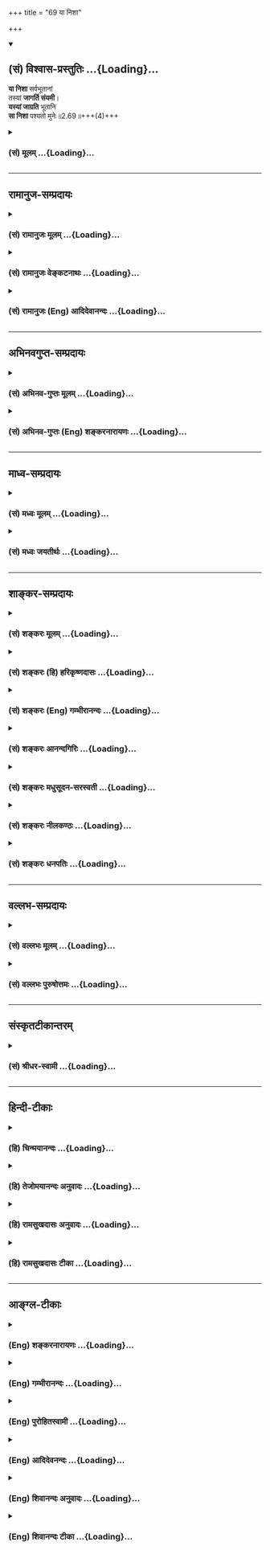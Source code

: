 +++
title = "69 या निशा"

+++
<div class="js_include" newlevelforh1="2" title="(सं) विश्वास-प्रस्तुतिः" unfilled url="/mahAbhAratam/shlokashaH/06-bhIShma-parva/03-bhagavad-gItA-parva/saMskRtam/vishvAsa-prastutiH/02_sAnkhya-yogaH_sarva-/69_yA_nishA.md">
<details open><summary><h2>(सं) विश्वास-प्रस्तुतिः ...{Loading}...</h2></summary>

**या निशा** सर्वभूतानां  
तस्यां **जागर्ति संयमी**।  
**यस्यां जाग्रति** भूतानि  
**सा निशा** पश्यतो मुनेः॥2.69॥+++(4)+++
</details>
</div>
<div class="js_include collapsed" newlevelforh1="3" title="(सं) मूलम्" unfilled url="/mahAbhAratam/shlokashaH/06-bhIShma-parva/03-bhagavad-gItA-parva/saMskRtam/mUlam/02_sAnkhya-yogaH_sarva-/69_yA_nishA.md">
<details><summary><h3>(सं) मूलम् ...{Loading}...</h3></summary>

या निशा सर्वभूतानां तस्यां जागर्ति संयमी।  
यस्यां जाग्रति भूतानि सा निशा पश्यतो मुनेः।।2.69।।
</details>
</div>


_________________
## रामानुज-सम्प्रदायः
<div class="js_include collapsed" newlevelforh1="3" title="(सं) रामानुजः मूलम्" unfilled url="/mahAbhAratam/shlokashaH/06-bhIShma-parva/03-bhagavad-gItA-parva/saMskRtam/rAmAnujaH/mUlam/02_sAnkhya-yogaH_sarva-/69_yA_nishA.md">
<details><summary><h3>(सं) रामानुजः मूलम् ...{Loading}...</h3></summary>

।।2.69।।**या** आत्मविषया बुद्धिः **सर्वभूतानां निशा** निशा इव
अप्रकाशिका। **तस्याम्** आत्मविषयायां बुद्धौ इन्द्रिय**संयमी**
प्रसन्नमना **जागर्ति** आत्मानम् अवलोकयन् **आस्ते** इत्यर्थः।
**यस्यां** शब्दादिविषयायां बुद्धौ सर्वाणि **भूतानि जाग्रति**
प्रबुद्धानि भवन्ति **सा** शब्दादिविषया बुद्धिः आत्मानं **पश्यतो मुनेः
निशा** इव अप्रकाशिका भवति।  

</details>
</div>
<div class="js_include collapsed" newlevelforh1="3" title="(सं) रामानुजः वेङ्कटनाथः" unfilled url="/mahAbhAratam/shlokashaH/06-bhIShma-parva/03-bhagavad-gItA-parva/saMskRtam/rAmAnujaH/venkaTanAthaH/02_sAnkhya-yogaH_sarva-/69_yA_nishA.md">
<details><summary><h3>(सं) रामानुजः वेङ्कटनाथः ...{Loading}...</h3></summary>

।।2.69।। एवमुपायमुपदिश्य फलमुपदिशतीत्याह एवमिति। प्रागुक्तस्यैव फलस्य
प्रशंसापरत्वादपुनरुक्तिः अतोया निशा इत्यादिभिः त्रिभिः श्लोकैःप्रजहाति
2।55 इत्यादिनोक्ताऽवस्थाचतुष्टयसिद्धिर्निगम्यते। विहाय कामान्
2।71निःस्पृहः 6।18 इत्युभाभ्यां यतमानव्यतिरेकसंज्ञयोरुपलक्षणम्। यद्वा
श्लोकद्वयेनावस्थाचतुष्टयफलं तृतीयेन त्ववस्थाचतुष्टयं निगम्यत इति
विभागः। या इति प्रसिद्धतयेष्टनिर्देशोऽत्र प्रस्तुतप्रज्ञाविषयः।
साक्षान्निशाया देशकालभेदेन विपरिवर्तमानायाः सर्वभूतसाधारण्याभावादिति
तात्पर्येणाह या आत्मविषयेति। उपचारनिमित्तं व्यनक्ति निशेवाप्रकाशेति।
स्वप्रकाशाया अपि बुद्धेरप्रसृतदशायामप्रकाशत्वमुपपद्यते।
इन्द्रियनिग्रहस्य प्रकृतत्वात्स एवात्र संयमिशब्दार्थ इत्यभिप्रायेणोक्तम्
इन्द्रियसंयमीति। या पुनःत्रयमेकत्र संयमः इति धारणाध्यानसमाधीनां
समुच्चितानां संयमत्वेन पातञ्जलपरिभाषा साऽत्र न विवक्षितेति भावः।
इन्द्रियसंयमस्य बुद्धिजनने अवान्तरव्यापारं पूर्वोक्तमाह प्रसन्नमना इति।
जागर्तीत्यत्र मुख्यार्थायोगादाह आत्मानमिति। बुद्धौ जागरणशब्दनिर्दिष्टं
प्रबुद्धत्वं प्रकाशमानप्रसृतबुद्धिविशिष्टत्वमेव सा च सविषया प्रकाशते इति
भावः। बुद्धिप्रकरणत्वाद्यस्यामिति निर्देशोऽपि बुद्धिविषयः सा च बुद्धिः
भूतानीत्यसंयमिनिष्ठतया व्यपदेशादात्मदर्शिनो
निशात्ववचनाच्चशब्दादिविषयेत्युक्तम्। सर्वभूतानामित्यत्र समासनिमग्नोऽपि
सर्वशब्दो भूतानीत्यत्रापि बुद्ध्या निष्कृष्यान्वेतव्य
इतिसर्वाणीत्युक्तम्। पश्यत इत्यत्र कर्माकाङ्क्षायांआत्मानमिति
प्रकरणसिद्धमुक्तम्।  
  
  

</details>
</div>
<div class="js_include collapsed" newlevelforh1="3" title="(सं) रामानुजः (Eng) आदिदेवानन्दः" unfilled url="/mahAbhAratam/shlokashaH/06-bhIShma-parva/03-bhagavad-gItA-parva/saMskRtam/rAmAnujaH/english/AdidevAnandaH/02_sAnkhya-yogaH_sarva-/69_yA_nishA.md">
<details><summary><h3>(सं) रामानुजः (Eng) आदिदेवानन्दः ...{Loading}...</h3></summary>

2.69 That Buddhi (understanding) which has the self for its object, is night to all beings, i.e., is obscure like night to all. But he, who has subdued the senses and is serene, is awake in respect of the self. The meaning is that he has the vision of the self. All beings are awake,
i.e., are actively cognisant in respect of objects of the senses like sound. But such sense objects are like things enshrouded by night to the sage who is awake to the self.

</details>
</div>


_________________
## अभिनवगुप्त-सम्प्रदायः
<div class="js_include collapsed" newlevelforh1="3" title="(सं) अभिनव-गुप्तः मूलम्" unfilled url="/mahAbhAratam/shlokashaH/06-bhIShma-parva/03-bhagavad-gItA-parva/saMskRtam/abhinava-guptaH/mUlam/02_sAnkhya-yogaH_sarva-/69_yA_nishA.md">
<details><summary><h3>(सं) अभिनव-गुप्तः मूलम् ...{Loading}...</h3></summary>

।।2.71।। योगी च सर्वव्यवहारान् कुर्वाणोऽपि +++(S omits अपि)+++ लोकोत्तर इति
निरूपयता परमेश्वरेण संक्षिप्यास्य स्वरूपं कथ्यते  
या निशेति। या सर्वेषां भूतानां निशा मोहिनी +++(K मोहनी)+++ माया तस्यां
मुनिर्जागर्त्ति कथमियं हेया इति। यस्यां च दशायां लोको जगर्त्ति नानाविधां
+++(S विविधां)+++ चेष्टां कुरुते सा मुनेः रात्रिः यतोऽसौ व्यवहारं
प्रत्यबुद्धः।  
  
एतदुक्तं भवति येयं माया खलु तस्या द्वे रूपे +++(N omit द्वे रूपे)+++ मोहकत्वं
+++(N मोहकत्वे)+++ नाम रूपं सुखतन्त्र +++(N तन्तु for तन्त्र hereinafter )+++
ताभासनं च। तत्र लोकः प्राच्यं स्वरूपमस्या अपरामृश्यैव द्वितीयस्मिन् रूपे
निबद्धस्मृतिरास्ते। योगी तु तद्विपरीतस्तदीयं मोहकत्वं तदुन्मूलनाय
पश्यति। सुखतन्त्रतां च नाद्रियते +++(N नाश्रीयते)+++ पश्यन् सम्यग्ज्ञानी।
मिथ्याज्ञानोपघाताच्च सुखतन्त्रतानादरः  
  
+++(S तन्त्रतायां नादरः)+++। एवं च पश्यत एव सा रात्रिरिति चित्रम्। विद्याया वा
बुध्यते +++(S K यां चावधत्ते)+++ योगी यत्र सर्वोऽपि +++(S N omit अपि)+++ विमूढः
अविद्यायां त्वबुद्धः यत्र जनः प्रबुद्ध इत्यपि चित्रम्।  

</details>
</div>
<div class="js_include collapsed" newlevelforh1="3" title="(सं) अभिनव-गुप्तः (Eng) शङ्करनारायणः" unfilled url="/mahAbhAratam/shlokashaH/06-bhIShma-parva/03-bhagavad-gItA-parva/saMskRtam/abhinava-guptaH/english/shankaranArAyaNaH/02_sAnkhya-yogaH_sarva-/69_yA_nishA.md">
<details><summary><h3>(सं) अभिनव-गुप्तः (Eng) शङ्करनारायणः ...{Loading}...</h3></summary>

2.69 Ya nisa etc. Infatuating is the Illusion which is night for all
beings. In that , the sage is awake (vigilant) with the thought 'How It
could be avoided' The stage where the worldly men keep awake i.e.,
perform multifarious \[worldly\] activities, that stage is the night for
the sage, as he is ignorant regarding the worldly activities. It amounts
to this statement : What is well-known as illusion, Its nature is indeed
two-ford, viz., to delude and also to wear a deceptive appearance of
spinning pleasure. Of them (the two natures), the worldly man, not
considering Its former nautre, remains with a memory well teid to the
second nature. On the other hand, the man of Yoga, who is contrary to
the other, observes Its deluding nature in order to root It out. Thus
the man of perfect knowledge, while seeing \[properly\], pays no
attention to Its nature of spinning pleasure. His indifference to Its
nature of spinning pleasure is due to the destruction of his false
knowledge. That stage is night to him, even while he sees. Hence this is
strange. The man of Yoga is awake (or understands) in the field of
wisdom, where everyone else is unconscious (or totally perplexed); but
in \[the field\] of ignorance he is not awake (or does not understand),
where ordinary man is awake (or understands well). This is also strange.
That is why-

</details>
</div>


_________________
## माध्व-सम्प्रदायः
<div class="js_include collapsed" newlevelforh1="3" title="(सं) मध्वः मूलम्" unfilled url="/mahAbhAratam/shlokashaH/06-bhIShma-parva/03-bhagavad-gItA-parva/saMskRtam/madhvaH/mUlam/02_sAnkhya-yogaH_sarva-/69_yA_nishA.md">
<details><summary><h3>(सं) मध्वः मूलम् ...{Loading}...</h3></summary>

।।2.69।। उक्तं लक्षणं पिण्डीकृत्याह या निशेति। या सर्वभूतानां निशा
परमेश्वरस्वरूपलक्षणा। यस्यां सुप्तानीव न किञ्चिज्जानन्ति
तस्यामिन्द्रियसंयुक्तो ज्ञानी जागर्ति सम्यगापरोक्ष्येण पश्यति
परमात्मानमित्यर्थः। यस्यां विषयलक्षणायां भूतानि जाग्रति तस्यां निशायामिव
सुप्तः प्रायो न जानाति। मत्तादिवद्गमनादिप्रवृत्तिः। तदुक्तन्देहं (च तं न
चरमः) तु तत्र चरमम् भाग.3।28।37देहोऽपि दैववशगः भाग.3।28।3811।13।37 इति
श्लोकाभ्याम्। मननयुक्तो मुनिः। पश्यत इत्यस्य साधनमाह।  

</details>
</div>
<div class="js_include collapsed" newlevelforh1="3" title="(सं) मध्वः जयतीर्थः" unfilled url="/mahAbhAratam/shlokashaH/06-bhIShma-parva/03-bhagavad-gItA-parva/saMskRtam/madhvaH/jayatIrthaH/02_sAnkhya-yogaH_sarva-/69_yA_nishA.md">
<details><summary><h3>(सं) मध्वः जयतीर्थः ...{Loading}...</h3></summary>

।।2.69।। ज्ञानिनः सर्वकर्मत्यागप्रतिपादनार्थायया निशा इत्ययं श्लोक इति
कश्चित्। तत्र तत्प्रतिपादकाक्षराश्रवणात् प्रमाणविरोधाच्चेत्याशयेन
तत्प्रतिपाद्यमाह **उक्तलक्षण**मिति चतुश्श्लोक्या विक्षिप्योक्तम्।
नन्वत्रोक्तं किमपि न प्रतीयत इत्यत आह **ये**ति। परमेश्वरस्वरूपस्य
निशासाम्यमुपपादयति **यस्या**मिति। विषयत्वमधिकरणत्वं चाविवक्षित्वा
कारकत्वमात्रविवक्षया साम्यमिदमुक्तम्। संयमीत्यस्याक्षरार्थं
**इन्द्रिये**ति प्रकरणलभ्योऽर्थो **ज्ञानी**ति। उत्तरार्धार्थमाह
**यस्या**मिति। अत्रापि पूर्ववत्साम्यम्। यदि न किञ्चित्पश्यति कथं तर्हि
तस्य गमनादिप्रवृत्तिः इत्यत आह **मत्तादिव**दिति। कुत एतत् इत्यत आह
**तदुक्त**मिति। मुनेरित्युक्तत्वाच्चतुर्थाश्रमिण एव ज्ञानमिति
व्याख्यानमसदिति भावेनाह **मननयुक्त** इति। याज्ञवल्क्यादीनामयतीनामपि
ज्ञानश्रवणादिति भावः। मननस्य प्राङ्निवृत्तत्वात्पश्यतो मुनेः इति कथं
इत्यत आह **पश्यत** इति। दर्शनसाधनत्वेन मननमिहोक्तं न तु
तत्समकालीनतयेत्यर्थः। एतच्च प्राङ्मननादेः स्पष्टदर्शनसाधनत्वानुक्तेः
प्रसङ्गादिहोक्तम्। ननुस्थितधीः किं प्रभाषेत 2।54 इत्याद्यु(देरु)त्तरमयं
श्लोक इति प्रागुक्तं तत्कथमिदानीं लक्षणपरतया व्याख्यातः अन्यपरादपि
तल्लाभ इत्याशयेनेति ब्रूमः अन्यथाप्रभाषेत
इत्यादेरुत्तरमाहेत्यत्रैवावेक्ष्यत् किं तत्र स्थानप्रदर्शनादिना इति।  

</details>
</div>


_________________
## शाङ्कर-सम्प्रदायः
<div class="js_include collapsed" newlevelforh1="3" title="(सं) शङ्करः मूलम्" unfilled url="/mahAbhAratam/shlokashaH/06-bhIShma-parva/03-bhagavad-gItA-parva/saMskRtam/shankaraH/mUlam/02_sAnkhya-yogaH_sarva-/69_yA_nishA.md">
<details><summary><h3>(सं) शङ्करः मूलम् ...{Loading}...</h3></summary>

।।2.69।।  
  
**या निशा** रात्रिः सर्वपदार्थानामविवेककरी तमःस्वभावत्वात्
**सर्वभूतानां** सर्वेषां भूतानाम्। किं तत् परमार्थतत्त्वं
स्थितप्रज्ञस्य विषयः। यथा नक्तञ्चराणाम् अहरेव सदन्येषां निशा भवति तद्वत्
नक्तञ्चरस्थानीयानामज्ञानां सर्वभूतानां निशेव निशा परमार्थतत्त्वम्
अगोचरत्वादतद्बुद्धीनाम्। **तस्यां**
परमार्थतत्त्वलक्षणायामज्ञाननिद्रायाः प्रबुद्धो **जागर्ति** **संयमी**
संयमवान् जितेन्द्रियो योगीत्यर्थः। **यस्यां**
ग्राह्यग्राहकभेदलक्षणायामविद्यानिशायां प्रसुप्तान्येव **भूतानि  
**जाग्रति **इति उच्यन्ते यस्यां निशायां प्रसुप्ता इव स्वप्नदृशः** सा
निशा **अविद्यारूपत्वात् परमार्थतत्त्वं** पश्यतो मुनेः।।  
अतः कर्माणि अविद्यावस्थायामेव चोद्यन्ते न विद्यावस्थायाम्। विद्यायां हि
सत्याम् उदिते सवितरि शार्वरमिव तमः प्रणाशमुपगच्छति अविद्या। प्राक्
विद्योत्पत्तेः अविद्या प्रमाणबुद्ध्या गृह्यमाणा क्रियाकारकफलभेदरूपा
सती  
  
सर्वकर्महेतुत्वं प्रतिपद्यते। न अप्रमाणबुद्ध्या गृह्यमाणायाः
कर्महेतुत्वोपपत्तिः प्रमाणभूतेन वेदेन मम चोदितं कर्तव्यं कर्म इति हि
कर्मणि कर्ता प्रवर्तते न अविद्यामात्रमिदं सर्वं निशेव इति। यस्य पुनः
निशेव अविद्यामात्रमिदं  
सर्वं भेदजातम् इति ज्ञानं तस्य आत्मज्ञस्य सर्वकर्मसंन्यासे एव अधिकारो न
प्रवृत्तौ। तथा च दर्शयिष्यति तद्बुद्धयस्तदात्मानः इत्यादिना
ज्ञाननिष्ठायामेव तस्य अधिकारम्।।  
तत्रापि प्रवर्तकप्रमाणाभावे प्रवृत्त्यनुपपत्तिः इति चेत् न
स्वात्मविषयत्वादात्मविज्ञानस्य। न हि आत्मनः स्वात्मनि
प्रवर्तकप्रमाणापेक्षता आत्मत्वादेव। तदन्तत्वाच्च सर्वप्रमाणानां
प्रमाणत्वस्य। न हि आत्मस्वरूपाधिगमे सति पुनः प्रमाणप्रमेयव्यवहारः
संभवति। प्रमातृत्वं हि आत्मनः निवर्तयति अन्त्यं प्रमाणम् निवर्तयदेव च
अप्रमाणीभवति स्वप्नकालप्रमाणमिव प्रबोधे। लोके च वस्त्वधिगमे
प्रवृत्तिहेतुत्वादर्शनात् प्रमाणस्य। तस्मात् न आत्मविदः कर्मण्यधिकार इति
सिद्धम्।।  
विदुषः त्यक्तैषणस्य स्थितप्रज्ञस्य यतेरेव मोक्षप्राप्तिः न तु
असंन्यासिनः कामकामिनः इत्येतमर्थं दृष्टान्तेन प्रतिपादयिष्यन् आह  
  

</details>
</div>
<div class="js_include collapsed" newlevelforh1="3" title="(सं) शङ्करः (हि) हरिकृष्णदासः" unfilled url="/mahAbhAratam/shlokashaH/06-bhIShma-parva/03-bhagavad-gItA-parva/saMskRtam/shankaraH/hindI/harikRShNadAsaH/02_sAnkhya-yogaH_sarva-/69_yA_nishA.md">
<details><summary><h3>(सं) शङ्करः (हि) हरिकृष्णदासः ...{Loading}...</h3></summary>

।।2.69।। यह जो लौकिक और वैदिक व्यवहार है वह सबकासब अविद्याका कार्य है अतः
जिसको विवेकज्ञान प्राप्त हो गया है ऐसे स्थितप्रज्ञके लिये अविद्याकी
निवृत्तिके साथहीसाथ ( यह व्यवहार भी ) निवृत्त हो जाता है और अविद्याका
विद्याके साथ विरोध होनेके कारण उसकी भी निवृत्ति हो जाती है। इस
अभिप्रायको स्पष्ट करते हुए कहते हैं  
  
तामस स्वभावके कारण सब पदार्थोंका अविवेक करानेवाली रात्रिका नाम निशा है।
सब भूतोंकी जो निशा अर्थात् रात्रि है  
वह ( निशा ) क्या है ( उ₀ ) परमार्थतत्त्व जो कि स्थितप्रज्ञका विषय है (
ज्ञेय है )। जैसे उल्लू आदि रजनीचरोंके लिये दूसरोंका दिन भी रात होती है
वैसे ही निशाचरस्थानीय जो सम्पूर्ण अज्ञानी मनुष्य हैं जिनमें
परमार्थतत्त्वविषयक बुद्धि नहीं है उन सब भूतोंके लिये अज्ञात होनेके कारण
यह परमार्थतत्त्व रात्रिकी भाँति रात्रि है।  
उस परमार्थतत्त्वरूप रात्रिमें अज्ञाननिद्रासे जगा हुआ संयमी अर्थात्
जितेन्द्रिय योगी जागता है।  
ग्राह्यग्राहकभेदरूप जिस अविद्यारात्रिमें सोते हुए भी सब प्राणी जागते हैं
ऐसे कहा जाता है अर्थात् जिस रात्रिमें सब प्राणी सोते हुए स्वप्न
देखनेवालोंके सदृश जागते हैं। वह ( सारा दृश्य ) अविद्यारूप होनेके कारण
परमार्थतत्त्वको जाननेवाले मुनिके लिये रात्रि है।  
सुतरां ( यह सिद्ध हुआ कि ) अविद्याअवस्थामें ही ( मनुष्यके लिये )
कर्मोंका विधान किया जाता है विद्यावस्थामें नहीं क्योंकि जैसे सूर्यके उदय
होनेपर रात्रिसम्बन्धी अन्धकार दूर हो जाता है उसी प्रकार ज्ञान उदय होनेपर
अज्ञान नष्ट हो जाता है।  
ज्ञानोत्पत्तिसे पहलेपहले प्रमाणबुद्धिसे ग्रहण की हुई अविद्या ही क्रिया
कारक और फल आदिके भेदोंमें परिणत होकर सब कर्म करवानेका हेतु बन सकती है
अप्रमाणबुद्धिसे ग्रहण की हुई ( अविद्या ) कर्म करवानेका कारण नहीं बन
सकती।  
क्योंकि प्रमाणस्वरूप वेदने मेरे लिये अमुक कर्तव्यकर्मोंका विधान किया है
ऐसा मानकर ही कर्ता कर्ममें प्रवृत्त होता है यह सब रात्रिकी भाँति
अविद्यामात्र है इस तरह समझकर नहीं होता।  
जिसको ऐसा ज्ञान प्राप्त हो गया है कि यह सारा दृश्य रात्रिकी भाँति
अविद्यामात्र ही है उस आत्मज्ञानीका तो सर्व कर्मोंके संन्यासमें ही अधिकार
है प्रवृत्तिमें नहीं।  
इस प्रकार तद्बुद्धयस्तदात्मानः इत्यादि श्लोकोंसे उस ज्ञानीका अधिकार
ज्ञाननिष्ठामें ही दिखलायेंगे।  
पू₀ उस ज्ञाननिष्ठामें भी ( तत्त्ववेत्ताको ) प्रवृत्त करनेवाले प्रमाणका (
विधिवाक्यका ) अभाव है इसलिये उसमें भी उसकी प्रवृत्ति नहीं हो सकती।  
उ₀ यह कहना ठीक नहीं क्योंकि आत्मज्ञान अपने स्वरूपको विषय करनेवाला है अतः
अपने स्वरूपज्ञानके विषयमें प्रवृत्त करनेवाले प्रमाणकी अपेक्षा नहीं होती।
वह आत्मज्ञान स्वयं आत्मा होनेके कारण स्वतःसिद्ध है और उसीमें सब
प्रमाणोंके प्रमाणत्वका अन्त है अर्थात् आत्मज्ञान होनेतक ही प्रमाणोंका
प्रमाणत्व है अतः आत्मस्वरूपका साक्षात् होनेके बाद प्रमाण और प्रमेयका
व्यवहार नहीं बन सकता।  
( आत्मज्ञानरूप ) अन्तिम प्रमाण आत्माके प्रमातापनको भी निवृत्त कर देता
है। उसको निवृत्त करता हुआ वह स्वयं भी जागनेके बाद स्वप्नकालके प्रमाणकी
भाँति अप्रमाणी हो जाता है अर्थात् लुप्त हो जाता है।  
क्योंकि व्यवहारमें भी वस्तु प्राप्त होनेके बाद कोई प्रमाण ( उस वस्तुकी
प्राप्तिके लिये ) प्रवृत्तिका हेतु होता नहीं देखा जाता।  
इसलिये यह सिद्ध हुआ कि आत्मज्ञानीका कर्मोंमें अधिकार नहीं है।  

</details>
</div>
<div class="js_include collapsed" newlevelforh1="3" title="(सं) शङ्करः (Eng) गम्भीरानन्दः" unfilled url="/mahAbhAratam/shlokashaH/06-bhIShma-parva/03-bhagavad-gItA-parva/saMskRtam/shankaraH/english/gambhIrAnandaH/02_sAnkhya-yogaH_sarva-/69_yA_nishA.md">
<details><summary><h3>(सं) शङ्करः (Eng) गम्भीरानन्दः ...{Loading}...</h3></summary>

2.69 ya, that which; sarva-bhutanam, for all creatures; is nisa, night
which being darkness (tamah) by nature, obliterates distinctions among
all things; what is that; that is the Reality which is the supreme Goal,
accessible to the man of steady wisdom. As that which verily appears as
day to the nocturnal creatures is night for others, similarly the
Reality wich is the supreme Goal appears to be night, as it were, to all
unenlightened beings who are comparable to the nocturnal creatures,
because It is beyond the range of vision of those who are devoid of that
wisdom. Samyami, the self-restrained man, whose organs are under
control, i.e. the yogi \[The man of realization.\] who has arisen from
the sleep of ignorance; jagarti, keeps awake; tasyam, in that (night)
characterized as the Reality, the supreme Goal. That night of ignorance,
characterized by the distinctions of subjects and objects, yasyam in
which; bhutani, the creatures, who are really asleep; are said to be
jagrati, keeping awake, in which night they are like dreamers in sleep;
sa nisa, it is night; pasyatah, to the seeing; muneh, sage, who
perceives the Reality that is the supreme Goal, because that (night) is
ignorance by nature. Therefore, rites and duties are enjoined only
during the state of ignorance, not in the state of enlightenment. For,
when Knowledge dawns, ignorance becomes eradicated like the darkness of
night after sun-rise. \[It may be argued that even after illumination
the phenomenal world, though it is known to be false, will continue to
be perceived because of the persistence of past impressions; therefore
there is scope for the validity of the scriptural injunctions even in
the case of an illumined soul. The answer is that there will be no scope
for the injunctions, because the man of realization will then have no
ardent leaning towards this differentiated phenomenal world which makes
an injunction relevant.\] Before the rise of Knowledge, ignorance,
accepted as a valid means of knowledge and presenting itself in the
different forms of actions, means and results, becomes the cause of all
rites and duties. It cannot reasonably become the source of rites and
duties (after Realization) when it is understood as an invalid means of
knowledge. For an agent becomes engaged in actions when he has the idea,
'Actions have been enjoined as a duty for me by the Vedas, which are a
valid means of knowledge'; but not when he understands that 'all this is
mere ignorance, like the night'. Again, the man to whom has come the
Knowledge that all these differences in their totality are mere
ignorance like the night, to that man who has realized the Self, there
is eligibility only for renouncing all actions, not for engaging in
actions. In accordance with this the Lord will show in the verse, 'Those
who have their intellect absorbed in That, whose Self is That' (5.17)
etc., that he has competence only for steadfastness in Knowledge.
Objection: May it not be argued that, there will be no reason for being
engaged even in that (steadfastness in Knowledge) if there be no valid
means of knowledge \[Vedic injunctions.\] to impel one to that.
\[Because, without an injunction nobody would engage in a duty, much
less in steadfastness to Knowledge.\] Answer: No, since 'knowledge of
the Self' relates to one's own Self. Indeed, by the very fact that It is
the Self, and since the validity of all the means of knowledge
culminates in It, \[The validity of all the means of knowledge holds
good only so long as the knowledge of the Self has not arisen.\]
therefore the Self does not depend on an injunction to impel It towards
Itself. \[Does the injunction relate to the knowledge of the Self. or to
the Self Itself; The first alternative is untenable because a valid
means of knowledge reveals its objects even without an injunction. The
second alternative also is untenable because the Self is self-revealing,
whereas an injunction is possible in the case of something yet to be
achieved. And one's own Self is not an object of that kind.\] Surely,
after the realization of the true nature of the Self, there is no scope
again for any means to, or end of, knowledge. The last valid means of
(Self-) knowledge eradicates the possibility of the Self's becoming a
perceiver. And even as it eradicates, it loses its own
authoritativeness, in the same way as the means of knowledge which is
valid in dream becomes unauthoritative during the waking state. In the
world, too, after the preception of an abject, the valid means of that
perception is not seen to be a cause impelling the knower (to any action
with regard to that object). Hence, it is established that, for an
knower of the Self, there remains no eligibility for rites and duties.
The attainment of Liberation is only for the sannyasin \[Liberation is
attained only by one who, after aciring an intellectual knowledge of the
Self in a general way, is endowed with discrimination and detachment,
has arisen above all desires, has become a monk in the primary sense,
and has directly realized the Self by going through the process of
sravana (understanding of Upanisadic texts about the Self), etc.\], the
man of enlightenment, who has renounced all desires and is a man of
steady wisdom; but not for him who has not renounced and is desirious of
the objects (of the senses). Such being the case, with a view to
establishing this with the help of an illustration, the Lord says:

</details>
</div>
<div class="js_include collapsed" newlevelforh1="3" title="(सं) शङ्करः आनन्दगिरिः" unfilled url="/mahAbhAratam/shlokashaH/06-bhIShma-parva/03-bhagavad-gItA-parva/saMskRtam/shankaraH/AnandagiriH/02_sAnkhya-yogaH_sarva-/69_yA_nishA.md">
<details><summary><h3>(सं) शङ्करः आनन्दगिरिः ...{Loading}...</h3></summary>

।।2.69।। आत्मविदः स्थितप्रज्ञस्य
सर्वकर्मपरित्यागेऽधिकारस्तद्विपरीतस्याज्ञस्य कर्मणीत्येतस्मिन्नर्थे
समनन्तरश्लोकमवतारयति **योऽयमिति।** अविद्यानिवृत्तौ
सर्वकर्मनिवृत्तिश्चेत्तन्निवृत्तिरेव कथमित्याशङ्क्याह
**अविद्यायाश्चेति।** स्फुटीकुर्वन् बाह्याभ्यन्तरकरणानां
पराक्प्रत्यक्प्रवृत्तिवत्तथाविधे दर्शने च मिथो विरुध्येते
पराग्दर्शनस्यानाद्यात्मावरणाविद्याकार्यत्वादात्मदर्शनस्य च
तन्निवर्तकत्वात्ततश्चात्मदर्शनार्थमिन्द्रियाण्यर्थेभ्यो
निगृह्णीयादित्याहेति योजना। सर्वप्राणिनां निशा पदार्थाविवेककरीत्यत्र
हेतुमाह **तमःस्वभावत्वादिति।** सर्वप्राणिसाधारणीं प्रसिद्धां निशां
दर्शयित्वा तामेव प्रकृतानुगुणत्वेन प्रश्नपूर्वकं विशदयति **किं
तदित्यादिना।** स्थितप्रज्ञविषयस्य परमार्थतत्त्वस्य प्रकाशैकस्वभावस्य
कथमज्ञानं प्रति निशात्वमित्याशङ्क्याह **यथेति।** तत्र हेतुमाह
**अगोचरत्वादिति।** अतद्बुद्धीनां परमार्थतत्त्वातिरिक्ते द्वैतप्रपञ्चे
प्रवृत्तबुद्धीनामप्रतिपन्नत्वात् परमार्थतत्त्वं निशेवाविदुषामित्यर्थः।
तस्यामित्यादि व्याचष्टे **तस्यामिति।** निशावदुक्तायामवस्थायामिति यावत्
योगीति ज्ञानी कथ्यते। द्वितीयार्धं विभजते **यस्यामिति।** प्रसुप्तानां
जागरणं विरुद्धमित्याशङ्क्याह **प्रसुप्ता** **इवेति।**
परमार्थतत्त्वमनुभवतो निवृत्ताविद्यस्य संन्यासिनो द्वैतावस्था निशेत्यत्र
हेतुमाह **अविद्यारूपत्वादिति।** परमार्थावस्था निशेत्यविदुषां विदुषां
तु द्वैतावस्था तथेति स्थिते फलितमाह **अत इति।** अविद्यावस्थायामेव
क्रियाकारकफलभेदप्रतिभानादित्यर्थः। विद्योदयेऽपि
तत्प्रतिभानाविशेषात्पूर्वमिव कर्माणि विधीयेरन्नित्याशङ्क्याह
**विद्यायामिति।** अविद्यानिवृत्तौ बाधितानुवृत्त्या विभागभानेऽपि नास्ति
कर्मविधिर्विभागाभिनिवेशाभावादित्यर्थः। अविद्यावस्थायामेव कर्मणीत्युक्तं
व्यक्तीकरोति **प्रागिति।** विद्योदयात्पूर्वं बाधकाभावादबाधिता विद्या
क्रियादिभेदमापाद्य प्रमाणरूपया बुद्ध्या ग्राह्यतां प्राप्य
कर्महेतुर्भवति क्रियादिभेदाभिमानस्य तद्धेतुत्वादित्यर्थः।  
  
न विद्यावस्थायामित्युक्तं प्रपञ्चयति **नाप्रमाणेति।** उत्पन्नायां च
विद्यायामविद्याया निवृत्तत्वात् क्रियादिभेदभानमप्रमाणमिति
बुद्धिरुत्पद्यते तथा गृह्यमाणा यथोक्तविभागभागिन्यप्यविद्या न
कर्महेतुत्वं प्रतिपद्यते बाधितत्वेनाभासतया तद्धेतुत्वायोगादित्यर्थः।
विद्याविद्याविभागेनोक्तमेव विशेषं विवृणोति **प्रमाणभूतेनेति।**
यथोक्तेन वेदेन कामनाजीवनादिमतो मम कर्म विहितं तेन मया तत्कर्तव्यमिति
मन्वानः सन् कर्मण्यज्ञोऽधिक्रियते तं प्रति साधनविशेषवादिनो वेदस्य
प्रवर्तकत्वादित्यर्थः। सर्वमेवेदमविद्यामात्रं द्वैतं निषेवेतेति
मन्वानस्तु न प्रवर्तते कर्मणीति व्यावर्त्यमाह **नाविद्येति।** विदुषो न
कर्मण्यधिकारश्चेत्तस्याधिकारस्तर्हि कुत्रेत्याशङ्क्याह **यस्येति।**
तस्यात्मज्ञस्य फलभूतसंन्यासाधिकारे वाक्यशेषं प्रमाणयति **तथाचेति।**
प्रवर्तकं प्रमाणं विधिस्तदभावे कर्मस्विव विदुषो ज्ञाननिष्ठायामपि
प्रवृत्तेरनुपपत्तेराश्रयणीयो ज्ञानवतोऽपि विधिरिति शङ्कते
**तत्रापीति।** किमात्मज्ञानं विधिमपेक्षते किं वात्मा। नाद्यः। तस्य
स्वरूपविषयस्य यथा प्रमाणप्रमेयमुत्पत्तेर्विध्यनपेक्षत्वादित्याह  **न
स्वात्मेति।** न द्वितीय इत्याह **नहीति।** प्रवर्तकप्रमाणशब्दितस्य
विधेः साध्यविषयत्वादात्मनश्चासाध्यत्वादिति हेतुमाह **आत्मत्वादेवेति।**
आत्मतज्ज्ञानयोर्विध्यनपेक्षत्वेऽपि ज्ञानिनो मानमेव व्यवहारं प्रति
नियमार्थं विध्यपेक्षा स्यादित्याशङ्क्याह **तदन्तत्वाच्चेति।** सर्वेषां
प्रमाणानां प्रामाण्यस्यात्मज्ञानोदयावसानत्वात्तस्मिन्नुत्पन्ने
व्यवहारस्य निरवकाशत्वान्न तत्प्रति नियमाय ज्ञानिनो विधिरित्यर्थः।
उक्तमेव व्यक्तीकरोति **नहीति।** धर्माधिगमवदात्माधिगमेऽपि किमिति
यथोक्तो व्यवहारो न भवतीत्याशङ्क्याह **प्रमातृत्वंहीति।** तन्निवृत्तौ
कथमद्वैतज्ञानस्य प्रामाण्यमित्याशङ्क्याह **निवर्तयदेवेति।**
निवर्तयदद्वैतज्ञानं स्वयं निवृत्तेर्न प्रमाणमित्यत्र दृष्टान्तमाह
**स्वप्नेति।** आत्मज्ञानस्य विध्यनपेक्षत्वे हेत्वन्तरमाह **लोके
चेति।** व्यवहारभूमौ हि प्रमाणस्य वस्तुनिश्चयफलपर्यन्तत्वे सति
प्रवर्तकविधिसापेक्षत्वानुपलम्भादद्वैतज्ञानमपि प्रमाणवान्न विधिमपेक्षते
रज्ज्वादिज्ञानवदित्यर्थः। आत्मज्ञानवतस्तन्निष्ठाविधिमन्तरेण
ज्ञानमाहात्म्येनैव सिद्धत्वात्तस्य कर्मसंन्यासेऽधिकारो न
कर्मणीत्युपसंहरति **तस्मादिति।  
**

</details>
</div>
<div class="js_include collapsed" newlevelforh1="3" title="(सं) शङ्करः मधुसूदन-सरस्वती" unfilled url="/mahAbhAratam/shlokashaH/06-bhIShma-parva/03-bhagavad-gItA-parva/saMskRtam/shankaraH/madhusUdana-sarasvatI/02_sAnkhya-yogaH_sarva-/69_yA_nishA.md">
<details><summary><h3>(सं) शङ्करः मधुसूदन-सरस्वती ...{Loading}...</h3></summary>

।।2.69।। तदेवं मुमुक्षुणा प्रज्ञास्थैर्याय प्रयत्नपूर्वकमिन्द्रियसंयमः
कर्तव्य इत्युक्तं स्थितप्रज्ञस्य तु स्वतःसिद्ध एव  
  
सर्वेन्द्रियसंयम इत्याह। या
वेदान्तवाक्यजनितसाक्षात्काररूपाऽहंब्रह्मास्मीति प्रज्ञा
सर्वभूतानामज्ञानां निशेव निशा तां  
  
प्रत्यप्रकाशरूपत्वात्तस्यां ब्रह्मविद्यालक्षणायां सर्वभूतनिशायां जागर्ति
अज्ञाननिद्रायाः प्रबुद्धः सन्सावधानो वर्तते। संयमी  
  
इन्द्रियसंयमवान् स्थितप्रज्ञ इत्यर्थः। यस्यां तु
द्वैतदर्शनलक्षणायामविद्यानिद्रायां प्रसुप्तान्येव भूतानि जाग्रति
स्वप्नवद्व्यवहरन्ति सा निशा न प्रकाशत आत्मतत्त्वं पश्यतोऽपरोक्षतया मुनेः
स्थितप्रज्ञस्य। यावद्धि न प्रबुध्यते तावदेव स्वप्नदर्शनं  
  
बोधपर्यन्तत्वाद्भ्रमस्य। तत्त्वज्ञानकाले तु न भ्रमनिमित्तः
कश्चिद्व्यवहारः। तदुक्तं वार्तिककारैःकारकव्यवहारे हि शुद्धं वस्तु न
वीक्ष्यते। शुद्धे वस्तुनि सिद्धे च कारकव्यापृतिस्तथा।। काकोलूकनिशेवायं
संसारो ज्ञात्मवेदिनोः। या निशा  
  
सर्वभूतानामित्यवोचत्स्वयं हरिः।। इति। तथाच यस्य विपरीतदर्शनं तस्य न
वस्तुदर्शनं विपरीतदर्शनस्य वस्त्वदर्शनजन्यत्वात् यस्य च वस्तुदर्शनं तस्य
न विपरीतदर्शनं विपरीतदर्शनकारणस्य वस्त्वदर्शनस्य वस्तुदर्शनेन
बाधितत्वात्। तथाच श्रुतिःयत्र वा अन्यदिव स्यात् तत्रान्योऽन्यत्पश्येत्।
यत्रत्वस्य सर्वमात्मैवाभूत्तत्केन कं पश्येत्।। इति
विद्याविद्ययोर्व्यवस्थामाह। यथा काकस्य रात्र्यन्धस्य दिनमुलूकस्य
दिवान्धस्य निशा रात्रौ पश्यतश्चोलूकस्य यद्दिनं रात्रिरेव सा काकस्येति
महदाश्चर्यमेतत्। अतस्तत्त्वदर्शिनः कथमाविद्यकक्रियाकारकादिव्यवहारः
स्यादिति स्वतःसिद्ध एव तस्येन्द्रियसंयम इत्यर्थः।  

</details>
</div>
<div class="js_include collapsed" newlevelforh1="3" title="(सं) शङ्करः नीलकण्ठः" unfilled url="/mahAbhAratam/shlokashaH/06-bhIShma-parva/03-bhagavad-gItA-parva/saMskRtam/shankaraH/nIlakaNThaH/02_sAnkhya-yogaH_sarva-/69_yA_nishA.md">
<details><summary><h3>(सं) शङ्करः नीलकण्ठः ...{Loading}...</h3></summary>

।।2.69।। यदा पञ्चावतिष्ठन्ते इत्युदाहृतश्रुतेःतामाहुः परमां गतिम् इत्येतं
चतुर्थं पादं व्याचष्टे **या निशेति।** सर्वेषां भूतानामज्ञानां या निशेव
निशा यस्यां मध्यंदिने उलूका इवानन्धा अप्यन्धा एव सर्वे प्राणिनो भवन्ति
तस्यां तस्मिन्प्रत्यग्ज्योतिषि संयमी इन्द्रियमनोबुद्धीनां निग्रहणशीलो
योगी जागर्ति इन्द्रियादीनां दृक्शक्तिलोपेऽप्यनुपरतदृक्शक्तिरेवास्ते। तथा
च श्रुतिःनहि द्रष्टुर्दृष्टेर्विपरिलोपो विद्यतेऽविनाशित्वात् इति।
यस्यामविद्याख्यायां निशायां क्रियाकारकादिद्वैतस्वप्नप्रवर्तिकायां
सर्वाणि भूतानि जाग्रति निशीथे उलूका इव स्वस्वव्यापारे प्रवर्तन्ते सा
अविद्या पश्यतो मुनेः आत्मदर्शनवतो योगिनः प्रारब्धकर्मणा
विदेहकैवल्यप्रतिबन्धाल्लेशतोऽनुवर्तमाना व्युत्थानकाले व्यवहारतोऽस्य
गाढान्धकारवती निशेव क्लेशकरी भवति। अतिसुकुमारा हि योगिनो
बाह्यव्यवहारादुद्विजन्ते नरा इव गाढान्धकारे संचारात्। यथोक्तं
योगभाष्येअक्षिमात्रकल्पो हि विद्वानत्यल्पदुःखलेशेनाप्युद्विजते इति। अत्र
वार्तिकानिकारकव्यवहारे हि शुद्धं वस्तु न वीक्ष्यते। शुद्धे वस्तुनि
सिद्धे च कारकव्यापृतिस्तथा। काकोलूकनिशेवायं संसारोऽज्ञात्मवेदिनोः। या
निशा सर्वभूतानामित्यवोचत्स्वयं हरिः। इति। बुद्धतत्त्वस्य लोकोऽयं
जडोन्मत्तपिशाचवत्। बुद्धतत्त्वोऽपि लोकस्य जडोन्मत्तपिशाचवत्। इति। तदेवं
किमासीतेत्यस्योत्तरंयदा संहरते चायम् इत्यादिना एतदन्तेन ग्रन्थेन
स्थितप्रज्ञः सदा समाधिमनुतिष्ठन्परमां गतिं प्राप्यास्त इत्युक्तम्।  

</details>
</div>
<div class="js_include collapsed" newlevelforh1="3" title="(सं) शङ्करः धनपतिः" unfilled url="/mahAbhAratam/shlokashaH/06-bhIShma-parva/03-bhagavad-gItA-parva/saMskRtam/shankaraH/dhanapatiH/02_sAnkhya-yogaH_sarva-/69_yA_nishA.md">
<details><summary><h3>(सं) शङ्करः धनपतिः ...{Loading}...</h3></summary>

।।2.69।। एवं स्थितप्रज्ञलक्षणवर्णनेन मुमुक्षुभिरतियत्नेन
स्थितप्रज्ञत्वाय समनस्केन्द्रियनिग्रहः कर्तव्य इत्युक्तम्।
उत्पन्नविवेकविज्ञानस्य स्थितप्रज्ञस्य तु स्वतःसिद्ध एव
समनस्केन्द्रियसंयमः। अविद्याविरोधिन्या विद्यया समूलस्य सर्वव्यवहारस्य
निवृत्तेरित्येतद्वक्तुकामोऽविद्यावस्थायामेव कर्माणि विधीयन्ते न
विद्यावस्थायामिति द्योतयन्नाह **येति।** सर्वभूतानामुलूकस्थानीयानां या
निशेव निशा रात्रिः परमार्थतत्त्वलक्षणा तस्यामज्ञाननिद्रातः प्रबुद्धः
संयमी स्थितप्रज्ञो ज्ञानयोगी जागर्ति यस्यां
ग्राह्यग्राहकलक्षणायामविद्यायां भूतानि जाग्रति सा पश्यतो मुनेर्निशेव
निशेत्यर्थः।  

</details>
</div>


_________________
## वल्लभ-सम्प्रदायः
<div class="js_include collapsed" newlevelforh1="3" title="(सं) वल्लभः मूलम्" unfilled url="/mahAbhAratam/shlokashaH/06-bhIShma-parva/03-bhagavad-gItA-parva/saMskRtam/vallabhaH/mUlam/02_sAnkhya-yogaH_sarva-/69_yA_nishA.md">
<details><summary><h3>(सं) वल्लभः मूलम् ...{Loading}...</h3></summary>

।।2.69।। तस्यैवान्येभ्यो वैलक्षण्येन लक्षणमाह या निशेति। याऽऽत्मविषया
बुद्धिः संसारिणां स्वपतामिव निशेवाऽप्रकाशिका अज्ञानतिमिरोपहतमतीनां
आत्मदर्शनव्यवहारायोग्या तस्यां संयमी जागर्ति। यस्यां च
शब्दादिविषयिण्याम्। एवं विलक्षणलक्षणो मुनिर्दर्शितः।  

</details>
</div>
<div class="js_include collapsed" newlevelforh1="3" title="(सं) वल्लभः पुरुषोत्तमः" unfilled url="/mahAbhAratam/shlokashaH/06-bhIShma-parva/03-bhagavad-gItA-parva/saMskRtam/vallabhaH/puruShottamaH/02_sAnkhya-yogaH_sarva-/69_yA_nishA.md">
<details><summary><h3>(सं) वल्लभः पुरुषोत्तमः ...{Loading}...</h3></summary>

  
  
।।2.69।। नन्वेतादृशेन्द्रियनिग्रहकृत् किल्लँक्षणः इत्यपेक्षायामाह या
निशेति। सर्वभूतानां या निशा रात्रौ निद्रायामिव विषयसुखेषु सर्वेषां या
निशा सुखावाप्तिः। नितरां शं सुखं यस्यामिति निशा। तस्यां संयमी
इन्द्रियनिग्रहकर्त्ता जागर्ति न सुखमवाप्नोतीत्यर्थः। यस्यां निशाया
भूतानि जाग्रति न सुखं प्राप्नुवन्ति सा भगवत्सुखं पश्यतो मननशीलस्य निशा
सुखाप्तिः। तत्सुखस्य कथनायोग्यत्वान्मुनेरिति विशेषणमुक्तम्।  
  
  
  

</details>
</div>


_________________
## संस्कृतटीकान्तरम्
<div class="js_include collapsed" newlevelforh1="3" title="(सं) श्रीधर-स्वामी" unfilled url="/mahAbhAratam/shlokashaH/06-bhIShma-parva/03-bhagavad-gItA-parva/saMskRtam/shrIdhara-svAmI/02_sAnkhya-yogaH_sarva-/69_yA_nishA.md">
<details><summary><h3>(सं) श्रीधर-स्वामी ...{Loading}...</h3></summary>

।।2.69।। ननु च कश्चिदपि प्रसुप्त इव दर्शनादिव्यापारशून्यः सर्वात्मना
निगृहीतेन्द्रियो लोके न दृश्यते अतोऽसंभावितमिदं लक्षणमित्याशङ्क्याह
**या निशेति।** सर्वेषां भूतानां या निशा निशेव निशा आत्मनिष्ठा
आत्माज्ञानध्वान्तावृतमतीनां तस्यां दर्शनादिव्यवहाराभावात्
तस्यामात्मनिष्ठायां संयमी निगृहीतेन्द्रियो जागर्ति प्रबुध्यते यस्यां तु
विषयबुद्ध्या भूतानि जाग्रति प्रबुद्ध्यन्ते सा आत्मतत्त्वं पश्यतो
मुनेर्निशा। तस्यां दर्शनादिव्यापारस्तस्य नास्तीत्यर्थः। एतदुक्तं भवति।
यथा दिवान्धानामुलूकादीनां रात्रावेव दर्शनं न तु दिवसे एवं
ब्रह्मज्ञस्योन्मीलिताक्षस्यापि ब्रह्मण्येव दृष्टिर्नतु विषयेषु। अतो
नासंभावितमिदं लक्षणमिति।  

</details>
</div>


_________________
## हिन्दी-टीकाः
<div class="js_include collapsed" newlevelforh1="3" title="(हि) चिन्मयानन्दः" unfilled url="/mahAbhAratam/shlokashaH/06-bhIShma-parva/03-bhagavad-gItA-parva/hindI/chinmayAnandaH/02_sAnkhya-yogaH_sarva-/69_yA_nishA.md">
<details><summary><h3>(हि) चिन्मयानन्दः ...{Loading}...</h3></summary>

।।2.69।। ज्ञानी और अज्ञानी की दृष्टियों के बीच के भेद को स्पष्ट करना इस
श्लोक का प्रयोजन है। शरीर और मन की उपाधियों के माध्यम से अनुभूत जगत्
अध्यात्म के खुले वातायन से देखे गये हृदय से भिन्न होता है। यहाँ रूपक की
भाषा में सिद्धांत को इतने पूर्ण रूप से कहा गया है कि अनेक शुष्क तर्क
करने वाले लोग उसमें निहित काव्य के सौन्दर्य को देख नहीं पाते। काव्य और
ज्ञान का समन्वय करना आर्य लोगों की विशेषता है और जब दार्शनिक कवि व्यास
जी पूर्णत्व के आनन्द को व्यक्त करने के लिये अपनी लेखनी और भोजपत्र उठाते
थे तब वे गीता में कविता से श्रेष्ठ अन्य कोई माध्यम प्रयुक्त नहीं कर सकते
थे।  
अज्ञानी पुरुष जगत् को यथार्थ रूप में कभी नहीं देखता वह जगत् को अपने मन
के रंग में रंगकर देखता है और फिर बाह्य वस्तुओं को ही दोषयुक्त समझता है।
रंगीन चश्मे द्वारा जगत् को देखने पर वह रंगीन ही दिखाई देगा किन्तु जब
कांच को हटा देते हैं तब वह जगत् जैसा है वैसा ही प्रतीत होता है।  
आज जब हम शरीर मन और बुद्धि के माध्यम से जगत् को देखते हैं तब वह
स्वाभाविक ही परिच्छिन्न और दोषयुक्त अनुभव होता है किन्तु यह सब दोष
उपाधियों का ही है। स्थितप्रज्ञ पुरुष अपनी ज्ञान की दृष्टि से जब देखता है
तब उसे पूर्णत्व और आनन्द का ही अनुभव होता है।  
जब एक विद्युत अभियन्ता (इंजीनियर) किसी महानगर में पहुँचता है जहाँ संध्या
के समय से ही सभी दिशाओं में विद्युत का प्रकाश जगमगाता है तब वह प्रश्न
करता है कि यह ए.सी. है या डी. सी. जबकि उसी दृश्य को एक अनपढ़ ग्रामीण
व्यक्ति आश्चर्य चकित होकर देखते हुए चिल्ला उठता है कि बिना तेल और बत्ती
के प्रकाश को मैं देख रहा हूँ उस ग्रामीण की दृष्टि से वहां न विद्युत है
और न ए. सी. डी. सी. की समस्या उस अभियन्ता की दृष्टि ग्रामीण को अज्ञात है
और वह अभियन्ता भी उस ग्रामीण के आश्चर्य को समझ नहीं पाता।  
इस श्लोक में यह बताया गया है कि अज्ञानी र्मत्य जीव आत्मस्वरूप के प्रति
सोया हुआ है जिसके प्रति ज्ञानी पुरुष पूर्णरूप से जागरूक है। जिन सांसारिक
विषयों के प्रति अज्ञानी लोग सजग होकर व्यवहार करते हैं और दुख भोगते हैं
स्थितप्रज्ञ पुरुष उसे रात्रि अर्थात् अज्ञान की अवस्था ही समझते हैं।  
जिसने समस्त कामनाओं का त्याग किया वही ज्ञानी भक्त मोक्ष प्राप्त करता है
और कामी पुरुष कभी नहीं। इसे एक दृष्टान्त द्वारा भगवान् समझाते हैं  

</details>
</div>
<div class="js_include collapsed" newlevelforh1="3" title="(हि) तेजोमयानन्दः अनुवादः" unfilled url="/mahAbhAratam/shlokashaH/06-bhIShma-parva/03-bhagavad-gItA-parva/hindI/tejomayAnandaH/anuvAdaH/02_sAnkhya-yogaH_sarva-/69_yA_nishA.md">
<details><summary><h3>(हि) तेजोमयानन्दः अनुवादः ...{Loading}...</h3></summary>

।।2.69।। सब प्रणियों के लिए जो रात्रि है; उसमें संयमी पुरुष जागता है और
जहाँ सब प्राणी जागते हैं; वह (तत्त्व को) देखने वाले मुनि के लिए रात्रि
है।।  
  

</details>
</div>
<div class="js_include collapsed" newlevelforh1="3" title="(हि) रामसुखदासः अनुवादः" unfilled url="/mahAbhAratam/shlokashaH/06-bhIShma-parva/03-bhagavad-gItA-parva/hindI/rAmasukhadAsaH/anuvAdaH/02_sAnkhya-yogaH_sarva-/69_yA_nishA.md">
<details><summary><h3>(हि) रामसुखदासः अनुवादः ...{Loading}...</h3></summary>

।।2.69।। सम्पूर्ण प्राणियों की जो रात (परमात्मासे विमुखता) है, उसमें
संयमी मनुष्य जागता है, और जिसमें सब प्राणी जागते हैं (भोग और संग्रहमें
लगे रहते हैं), वह तत्त्वको जाननेवाले मुनिकी दृष्टिमें रात है।

</details>
</div>
<div class="js_include collapsed" newlevelforh1="3" title="(हि) रामसुखदासः टीका" unfilled url="/mahAbhAratam/shlokashaH/06-bhIShma-parva/03-bhagavad-gItA-parva/hindI/rAmasukhadAsaH/TIkA/02_sAnkhya-yogaH_sarva-/69_yA_nishA.md">
<details><summary><h3>(हि) रामसुखदासः टीका ...{Loading}...</h3></summary>

2.69।।***व्याख्या--*'या निशा सर्वभूतानाम्'--**जिनकी इन्द्रियाँ और मन
वशमें नहीं हैं, जो भोगोंमें आसक्त है, वे सब परमात्मतत्त्वकी तरफसे सोये
हुए हैं। परमात्मा क्या है; तत्त्वज्ञान क्या है; हम दुःख क्यों पा रहे
हैं; सन्तापजलन क्यों हो रही है; हम जो कुछ कर रहे हैं; उसका परिणाम क्या
होगा;--इस तरफ बिलकुल न देखना ही उनकी रात है, उनके लिये बिलकुल अँधेरा
है।  
यहाँ**'भूतानाम्'**कहनेका तात्पर्य है कि जैसे पशु-पक्षी आदि दिनभर
खाने-पीनेमें लगे रहते हैं, ऐसे ही जो मनुष्य रातदिन खाने-पीनेमें,
सुख-आराममें, भोगों और संग्रहमें, धन कमानेमें ही लगे हुए हैं, उन
मनुष्योंकी गणना भी पशु-पक्षी आदिमें ही है। कारण कि परमात्मतत्त्वसे विमुख
रहनेमें पशुपक्षी आदिमें और मनुष्योंमें कोई अन्तर नहीं है। दोनों ही
परमात्मतत्त्वकी तरफसे सोये हुए हैं। हाँ, अगर कोई अन्तर है तो वह इतना ही
है कि पशु-पक्षी आदिमें विवेक-शक्ति जाग्रत् नहीं है इसिलिये वे खानेपीने
आदिमें ही लगे रहते हैं; और मनुष्योंमें भगवान्की कृपासे वह विवेक-शक्ति
जाग्रत है, जिससे वह अपना कल्याण कर सकता है, प्राणिमात्रकी सेवा कर सकता
है, परमात्माकी प्राप्ति कर सकता है। परन्तु उस विवेक-शक्तिका दुरूपयोग
करके मनुष्य पदार्थोंका संग्रह करनेमें एवं उनका भोग करनेमें लग जाते हैं,
जिससे वे संसारके लिये पशुओंसे भी अधिक दुःखदायी हो जाते हैं। कारण कि
पशु-पक्षी तो बेचारे जितनेसे पेट भर जाय, उतना ही खाते हैं, संग्रह नहीं
करते; परन्तु मनुष्यको कहीं भी जो कुछ पदार्थ आदि मिल जाता है, वह उसके
काममें आये चाहे न आये, उसका तो वह संग्रह कर ही लेता है और दूसरोंके
काममें आनेमें बाधा डाल देता है।  
**'तस्यां जागर्ति संयमी'--**मनुष्योंकी जो रात है अर्थात् परमात्माकी
तरफसे, अपने कल्याणकी तरफसे जो विमुखता है, उसमें संयमी मनुष्य जागता है।
जिसने इन्द्रियों और मनको वशमें किया है, जो भोग और संग्रहमें आसक्त नहीं
है, जिसका ध्येय केवल परमात्मा है, वह संयमी मनुष्य है। परमात्मतत्त्वको,
अपने स्वरूपको, संसारको यथार्थ-रूपसे जानना ही उसका रातमें जागना है।  
**'यस्यां जाग्रति भूतानि'--**जो भोग और संग्रहमें बड़े सावधान रहते हैं,
एक-एक पैसेका हिसाब रखते हैं, जमीनके एक-एक इंचका खयाल रखते है; जितने
रूपये अधिकारमें आ जायँ वे चाहे न्यायपूर्वक हों अथवा अन्यायपूर्वक, उसमें
वे बड़े खुश होते हैं कि इतनी पूँजी तो हमने ले ही ली है, इतना लाभ तो हमें
हो ही गया है--इस तरह वे सांसारिक क्षणभङ्गुर भोगोंको बटोरनेमें और
आदर-सत्कार, मान-बड़ाई आदि प्राप्त करनेमें ही लगे रहते हैं, उनमें बड़े
सावधान रहते हैं यही उन लोगोंका जागना है।  
**'सा निशा पश्यतो मुनेः'--** जिन सांसारिक पदार्थोंका भोग और संग्रह
करनेमें मनुष्य अपनेको बड़ा बुद्धिमान्, चतुर मानते हैं और उसीमें राजी
होते हैं, संसार और परमात्मतत्त्वको जाननेवाले मननशील संयमी मनुष्यकी
दृष्टिमें वह सब रातके समान है; बिलकुल अँधेरा है।  
जैसे, बच्चे खेलते हैं तो वे कंकड़-पत्थर, काँचके लाल-पीले टुकड़ोंको लेकर
आपसमें लड़ते हैं। अगर वह मिल जाता है तो राजी होते हैं कि मैंने बहुत बड़ा
लाभ उठा लिया और अगर वह नहीं मिलता तो दुःखी हो जाते हैं कि मेरी बड़ी भारी
हानि हो गयी। परन्तु जिसके मनमें कंकड़-पत्थर आदिका महत्त्व नहीं है, ऐसा
समझदार व्यक्ति समझता है कि इन कंकड़-पत्थरोंके मिलनेसे क्या लाभ हुआ और न
मिलनेसे क्या हानि हुई; इन बच्चोंको अगर कंकड़-पत्थर मिल भी जायँगे, तो ये
कबतक उनके साथ रहेंगे; इसी तरह भोग और संग्रहमें लगे हुए मनुष्य भोगोंके
लिये लड़ाई-झगड़ा, झूठ-कपट, बेईमानी आदि करते हैं और उनको प्राप्त करके
राजी होते हैं, खुशी मनाते हैं कि हमने बहुत लाभ ले लिया। परन्तु संसारको
और परमात्मतत्त्वको जाननेवाला मननशील संयमी मनुष्य साफ देखता है कि भोग मिल
गये, आदर-सत्कार हो गया, सुखआराम हो गया, खा-पी लिया, खूब श्रृंगार कर लिया
तो क्या हो गया; इसमें मनुष्योंको क्या मिला; इनमेंसे इनके साथ क्या चलेगा;
ये कबतक इन भोगोंको साथमें रखेंगे; इन भोगोंसे होनेवाली वृत्ति कितने दिनतक
ठहरेगी; इस तरह उसकी दृष्टिमें प्राणियोंका जागना रातके समान है।  
वह मननशील संयमी मनुष्य परमात्माको, अपने स्वरूपको और संसारके परिणामको तो
जानता ही है, वह पदार्थोंको भी अच्छी तरहसे जानता है कि कौन-सा पदार्थ
किसके हितमें लग सकता है, इससे दूसरोंको कितना लाभ होगा। वह पदार्थोंका
अपनी-अपनी जगह ठीक तरहसे सदुपयोग करता है। उनको दूसरोंकी सेवामें लगाता
है।  
जैसे नेत्रोंमे दोष होनेपर जब हम आकाशको देखते हैं, तब उसमें जाले-से दीखते
हैं और आँखें मीच लेनेपर भी मोर-पंखकी तरह वे जाले दीखते हैं; परन्तु उनके
दीखनेपर भी हमारी बुद्धिमें यह अटल निश्चय रहता है कि आकाशमें जाले नहीं
है। ऐसे ही इन्द्रियों और अन्तःकरणके द्वारा संसार दीखनेपर भी मननशील संयमी
मनुष्यकी बुद्धिमें यह अटल निश्चय रहता है कि वास्तवमें संसार नहीं है,
केवल प्रतीतिमात्र है।  
  
***सम्बन्ध--***मननशील संयमी मनुष्यको संसार रातकी तरह दीखता है। इसपर यह
प्रश्न उठता है कि क्या वह सांसारिक पदार्थोंके सम्पर्कमें आता ही नहीं;
अगर नहीं आता तो उसका जीवननिर्वाह कैसे होता है; और अगर आता है तो उसकी
स्थिति कैसे रहती है इन बातोंका विवेचन करनेके लिये आगेका श्लोक कहते हैं।

</details>
</div>


_________________
## आङ्ग्ल-टीकाः
<div class="js_include collapsed" newlevelforh1="3" title="(Eng) शङ्करनारायणः" unfilled url="/mahAbhAratam/shlokashaH/06-bhIShma-parva/03-bhagavad-gItA-parva/english/shankaranArAyaNaH/02_sAnkhya-yogaH_sarva-/69_yA_nishA.md">
<details><summary><h3>(Eng) शङ्करनारायणः ...{Loading}...</h3></summary>

2.69. What is night for every \[other\] being, in that a man of
self-restraint is awake; wherein \[every other\] being is awake, that is
night for the sage who sees \[the truth\].

</details>
</div>
<div class="js_include collapsed" newlevelforh1="3" title="(Eng) गम्भीरानन्दः" unfilled url="/mahAbhAratam/shlokashaH/06-bhIShma-parva/03-bhagavad-gItA-parva/english/gambhIrAnandaH/02_sAnkhya-yogaH_sarva-/69_yA_nishA.md">
<details><summary><h3>(Eng) गम्भीरानन्दः ...{Loading}...</h3></summary>

2.69 The self-restrained man keeps awake during that which is night for all creatures. That during which creatures keep awake, it is night to the seeing sage.

</details>
</div>
<div class="js_include collapsed" newlevelforh1="3" title="(Eng) पुरोहितस्वामी" unfilled url="/mahAbhAratam/shlokashaH/06-bhIShma-parva/03-bhagavad-gItA-parva/english/purohitasvAmI/02_sAnkhya-yogaH_sarva-/69_yA_nishA.md">
<details><summary><h3>(Eng) पुरोहितस्वामी ...{Loading}...</h3></summary>

2.69 The saint is awake when the world sleeps, and he ignores that for which the world lives.

</details>
</div>
<div class="js_include collapsed" newlevelforh1="3" title="(Eng) आदिदेवनन्दः" unfilled url="/mahAbhAratam/shlokashaH/06-bhIShma-parva/03-bhagavad-gItA-parva/english/AdidevanandaH/02_sAnkhya-yogaH_sarva-/69_yA_nishA.md">
<details><summary><h3>(Eng) आदिदेवनन्दः ...{Loading}...</h3></summary>

2.69 What is night for all beings, in it the controlled one is awake;
when all beings are awake, that is the night to the sage who sees.

</details>
</div>
<div class="js_include collapsed" newlevelforh1="3" title="(Eng) शिवानन्दः अनुवादः" unfilled url="/mahAbhAratam/shlokashaH/06-bhIShma-parva/03-bhagavad-gItA-parva/english/shivAnandaH/anuvAdaH/02_sAnkhya-yogaH_sarva-/69_yA_nishA.md">
<details><summary><h3>(Eng) शिवानन्दः अनुवादः ...{Loading}...</h3></summary>

2.69 That which is night to all beings, in that the self-controlled man is awake; when all beings are awake, that is night for the Muni (sage)
who sees.

</details>
</div>
<div class="js_include collapsed" newlevelforh1="3" title="(Eng) शिवानन्दः टीका" unfilled url="/mahAbhAratam/shlokashaH/06-bhIShma-parva/03-bhagavad-gItA-parva/english/shivAnandaH/TIkA/02_sAnkhya-yogaH_sarva-/69_yA_nishA.md">
<details><summary><h3>(Eng) शिवानन्दः टीका ...{Loading}...</h3></summary>

2.69 या which; निशा night; सर्वभूतानाम् of all beings; तस्याम् in that;
जागर्ति wakes; संयमी the selfcontrolled; यस्याम् in which; जाग्रति wake;
भूतानि all beings; सा that; निशा night; पश्यतः (of the) seeing; मुनेः of the Muni.Commentary That which is real for the wordlyminded people is illusion for the sage; and vice versa. The sage lives in the Self. This is day for him. He is unconscious of the wordly phenomena. They are night for him; as it were. The ordinary man is unconscious of his real nature. Life in the spirit is night for him. He is experiencing the objects of sensual enjoyment. This is day for him. The Self is a nonentity for him For a sage this world is a nonentity.The wordlyminded people are in utter darkness as they have no knowledge of the Self. What is darkness for them is all light for the sage. The Self; Atman or Brahman is night for the worldlyminded persons. But the sage is fully awake. He is directly cognising the supreme Reality; the Light of lights. He is full of illumination and AtmaJnana or knowledge of the Self.

</details>
</div>
